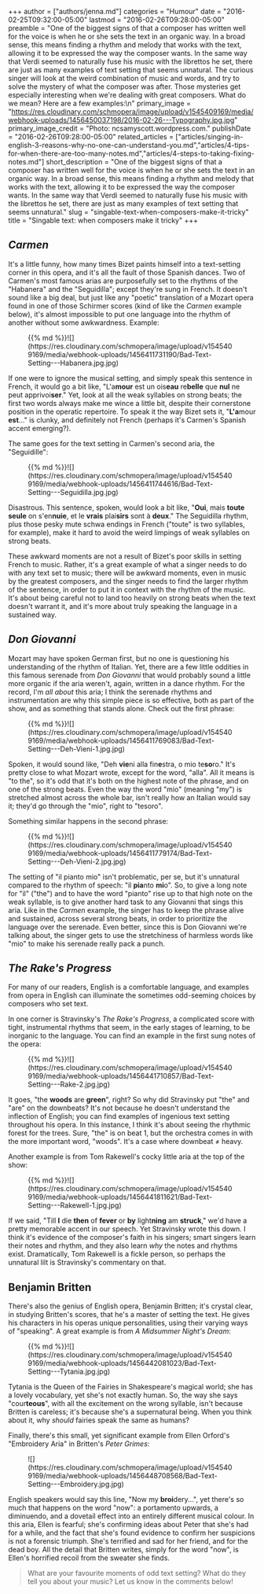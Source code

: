 +++
author = ["authors/jenna.md"]
categories = "Humour"
date = "2016-02-25T09:32:00-05:00"
lastmod = "2016-02-26T09:28:00-05:00"
preamble = "One of the biggest signs of that a composer has written well for the voice is when he or she sets the text in an organic way. In a broad sense, this means finding a rhythm and melody that works with the text, allowing it to be expressed the way the composer wants. In the same way that Verdi seemed to naturally fuse his music with the librettos he set, there are just as many examples of text setting that seems unnatural. The curious singer will look at the weird combination of music and words, and try to solve the mystery of what the composer was after. Those mysteries get especially interesting when we're dealing with great composers. What do we mean? Here are a few examples:\n"
primary_image = "https://res.cloudinary.com/schmopera/image/upload/v1545409169/media/webhook-uploads/1456450037198/2016-02-26---Typography.jpg.jpg"
primary_image_credit = "Photo: ncsamyscott.wordpress.com."
publishDate = "2016-02-26T09:28:00-05:00"
related_articles = ["articles/singing-in-english-3-reasons-why-no-one-can-understand-you.md","articles/4-tips-for-when-there-are-too-many-notes.md","articles/4-steps-to-taking-fixing-notes.md"]
short_description = "One of the biggest signs of that a composer has written well for the voice is when he or she sets the text in an organic way. In a broad sense, this means finding a rhythm and melody that works with the text, allowing it to be expressed the way the composer wants. In the same way that Verdi seemed to naturally fuse his music with the librettos he set, there are just as many examples of text setting that seems unnatural."
slug = "singable-text-when-composers-make-it-tricky"
title = "Singable text: when composers make it tricky"
+++

## *Carmen*

It's a little funny, how many times Bizet paints himself into a text-setting corner in this opera, and it's all the fault of those Spanish dances. Two of Carmen's most famous arias are purposefully set to the rhythms of the "Habanera" and the "Seguidilla"; except they're sung in French. It doesn't sound like a big deal, but just like any "poetic" translation of a Mozart opera found in one of those Schirmer scores (kind of like the *Carmen* example below), it's almost impossible to put one language into the rhythm of another without some awkwardness. Example:

<figure data-type="image">{{% md %}}![](https://res.cloudinary.com/schmopera/image/upload/v1545409169/media/webhook-uploads/1456411731190/Bad-Text-Setting---Habanera.jpg.jpg)
</figure>

If one were to ignore the musical setting, and simply speak this sentence in French, it would go a bit like, "L'a**mour** est un ois**eau** re**belle** que **nul** ne peut apprivoi**ser**." Yet, look at all the weak syllables on strong beats; the first two words always make me wince a little bit, despite their cornerstone position in the operatic repertoire. To speak it the way Bizet sets it, "**L'a**mour **est**..." is clunky, and definitely not French (perhaps it's Carmen's Spanish accent emerging?).

The same goes for the text setting in Carmen's second aria, the "Seguidille":

<figure data-type="image">{{% md %}}![](https://res.cloudinary.com/schmopera/image/upload/v1545409169/media/webhook-uploads/1456411744616/Bad-Text-Setting---Seguidilla.jpg.jpg)
</figure>

Disastrous. This sentence, spoken, would look a bit like, "**Oui**, mais **toute seule** on s'en**nuie**, et le **vrais** plai**sirs** sont à **deux**." The Seguidilla rhythm, plus those pesky mute schwa endings in French ("toute" is two syllables, for example), make it hard to avoid the weird limpings of weak syllables on strong beats. 

These awkward moments are not a result of Bizet's poor skills in setting French to music. Rather, it's a great example of what a singer needs to do with any text set to music; there will be awkward moments, even in music by the greatest composers, and the singer needs to find the larger rhythm of the sentence, in order to put it in context with the rhythm of the music. It's about being careful not to land too heavily on strong beats when the text doesn't warrant it, and it's more about truly speaking the language in a sustained way.

## *Don Giovanni*

Mozart may have spoken German first, but no one is questioning his understanding of the rhythm of Italian. Yet, there are a few little oddities in this famous serenade from *Don Giovanni* that would probably sound a little more organic if the aria weren't, again, written in a dance rhythm. For the record, I'm *all about* this aria; I think the serenade rhythms and instrumentation are why this simple piece is so effective, both as part of the show, and as something that stands alone. Check out the first phrase:

<figure data-type="image">{{% md %}}![](https://res.cloudinary.com/schmopera/image/upload/v1545409169/media/webhook-uploads/1456411769083/Bad-Text-Setting---Deh-Vieni-1.jpg.jpg)
</figure>

Spoken, it would sound like, "Deh **vie**ni alla fin**e**stra, o mio te**so**ro." It's pretty close to what Mozart wrote, except for the word, "alla". All it means is "to the", so it's odd that it's both on the highest note of the phrase, and on one of the strong beats. Even the way the word "mio" (meaning "my") is stretched almost across the whole bar, isn't really how an Italian would say it; they'd go through the "mio", right to "tesoro".

Something similar happens in the second phrase:

<figure data-type="image">{{% md %}}![](https://res.cloudinary.com/schmopera/image/upload/v1545409169/media/webhook-uploads/1456411779174/Bad-Text-Setting---Deh-Vieni-2.jpg.jpg)
</figure>

The setting of "il pianto mio" isn't problematic, per se, but it's unnatural compared to the rhythm of speech: "il **pia**nto **mi**o". So, to give a long note for "il" ("the") and to have the word "pianto" rise up to that high note on the weak syllable, is to give another hard task to any Giovanni that sings this aria. Like in the *Carmen* example, the singer has to keep the phrase alive and sustained, across several strong beats, in order to prioritize the language over the serenade. Even better, since this is Don Giovanni we're talking about, the singer gets to use the stretchiness of harmless words like "mio" to make his serenade really pack a punch.

## *The Rake's Progress*

For many of our readers, English is a comfortable language, and examples from opera in English can illuminate the sometimes odd-seeming choices by composers who set text.

In one corner is Stravinsky's *The Rake's Progress*, a complicated score with tight, instrumental rhythms that seem, in the early stages of learning, to be inorganic to the language. You can find an example in the first sung notes of the opera:

<figure data-type="image">{{% md %}}![](https://res.cloudinary.com/schmopera/image/upload/v1545409169/media/webhook-uploads/1456441710857/Bad-Text-Setting---Rake-2.jpg.jpg)
</figure>

It goes, "the **woods** are **green**", right? So why did Stravinsky put "the" and "are" on the downbeats? It's not because he doesn't understand the inflection of English; you can find examples of ingenious text setting throughout his opera. In this instance, I think it's about seeing the rhythmic forest for the trees. Sure, "the" is on beat 1, but the orchestra comes in with the more important word, "woods". It's a case where downbeat ≠ heavy.

Another example is from Tom Rakewell's cocky little aria at the top of the show:

<figure data-type="image">{{% md %}}![](https://res.cloudinary.com/schmopera/image/upload/v1545409169/media/webhook-uploads/1456441811621/Bad-Text-Setting---Rakewell-1.jpg.jpg)
</figure>

If we said, "Till **I** die **then** of **fever** or **by** light**ning** am **struck**," we'd have a pretty memorable accent in our speech. Yet Stravinsky wrote this down. I think it's evidence of the composer's faith in his singers; smart singers learn their notes and rhythm, and they also learn *why* the notes and rhythms exist. Dramatically, Tom Rakewell is a fickle person, so perhaps the unnatural lilt is Stravinsky's commentary on that.

## Benjamin Britten

There's also the genius of English opera, Benjamin Britten; it's crystal clear, in studying Britten's scores, that he's a master of setting the text. He gives his characters in his operas unique personalities, using their varying ways of "speaking". A great example is from *A Midsummer Night's Dream*:

<figure data-type="image">{{% md %}}![](https://res.cloudinary.com/schmopera/image/upload/v1545409169/media/webhook-uploads/1456442081023/Bad-Text-Setting---Tytania.jpg.jpg)
</figure>

Tytania is the Queen of the Fairies in Shakespeare's magical world; she has a lovely vocabulary, yet she's not exactly human. So, the way she says "cour**teous**", with all the excitement on the wrong syllable, isn't because Britten is careless; it's because she's a supernatural being. When you think about it, why *should* fairies speak the same as humans?

Finally, there's this small, yet significant example from Ellen Orford's "Embroidery Aria" in Britten's *Peter Grimes*:

<figure data-type="image">![](https://res.cloudinary.com/schmopera/image/upload/v1545409169/media/webhook-uploads/1456448708568/Bad-Text-Setting---Embroidery.jpg.jpg)
</figure>

English speakers would say this line, "Now my **broi**dery...", yet there's so much that happens on the word "now": a portamento upwards, a diminuendo, and a dovetail effect into an entirely different musical colour. In this aria, Ellen is fearful; she's confirming ideas about Peter that she's had for a while, and the fact that she's found evidence to confirm her suspicions is not a forensic triumph. She's terrified and sad for her friend, and for the dead boy. All the detail that Britten writes, simply for the word "now", is Ellen's horrified recoil from the sweater she finds.

>What are your favourite moments of odd text setting? What do they tell you about your music? Let us know in the comments below!
